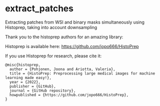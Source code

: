 # extract_patches
Extracting patches from WSI and binary masks simultaneously using Histoprep, taking into account downsampling


Thank you to the histoprep authors for an amazing library: 

Histoprep is available here: https://github.com/jopo666/HistoPrep

If you use Histoprep for research, please cite it:

```
@misc{histoprep,
  author = {Pohjonen, Joona and Ariotta, Valeria},
  title = {HistoPrep: Preprocessing large medical images for machine learning made easy!},
  year = {2022},
  publisher = {GitHub},
  journal = {GitHub repository},
  howpublished = {https://github.com/jopo666/HistoPrep},
}
```
